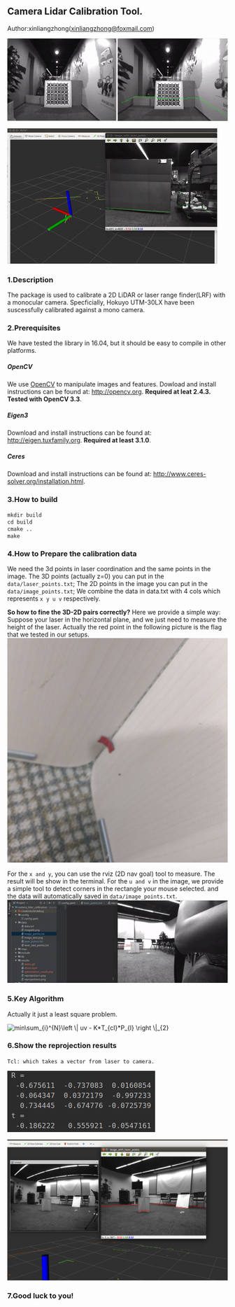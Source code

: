 ## Camera Lidar Calibration Tool.

Author:xinliangzhong(xinliangzhong@foxmail.com)

![demo0](results/rotation.gif)

![demo](results/demo.gif)

### 1.Description
The package is used to calibrate a 2D LiDAR or laser range finder(LRF)
with a monocular camera. Specficially, Hokuyo UTM-30LX have been suscessfully calibrated against a mono camera.

### 2.Prerequisites
We have tested the library in 16.04, but it should be easy to compile in other platforms.

##### OpenCV
We use [OpenCV](http://opencv.org) to manipulate images and features. Dowload and install instructions can be found at: http://opencv.org. **Required at leat 2.4.3. Tested with OpenCV 3.3**.

##### Eigen3
Download and install instructions can be found at: http://eigen.tuxfamily.org. **Required at least 3.1.0**.

##### Ceres
Download and install instructions can be found at: http://www.ceres-solver.org/installation.html.

### 3.How to build

```
mkdir build
cd build
cmake ..
make
```

### 4.How to Prepare the calibration data

We need the 3d points in laser coordination and the same points in the image.
The 3D points (actually z=0) you can put in the ``data/laser_points.txt``;
The 2D points in the image you can put in the ``data/image_points.txt``;
We combine the data in data.txt with 4 cols which represents ``x y u v`` respectively.

**So how to fine the 3D-2D pairs correctly?**
Here we provide a simple way:
Suppose your laser in the horizontal plane, and we just need to measure the height of the laser.
Actually the red point in the following picture is the flag that we tested in our setups.
![flag](results/flag.jpg)

For the ``x and y``, you can use the rviz (2D nav goal) tool to measure. The result will be show in the terminal.
For the ``u and v`` in the image, we provide a simple tool to detect corners in the rectangle your mouse selected.
and the data will automatically saved in ``data/image_points.txt``.
![corner_detect](results/corner_detect.gif)

### 5.Key Algorithm

Actually it just a least square problem.

<img src="https://latex.codecogs.com/gif.latex?min\sum_{i}^{N}\left&space;\|&space;uv&space;-&space;K*T_{cl}*P_{l}&space;\right&space;\|_{2}" title="min\sum_{i}^{N}\left \| uv - K*T_{cl}*P_{l} \right \|_{2}" />

### 6.Show the reprojection results
``Tcl: which takes a vector from laser to camera.``

![reprojection](results/optimization_result.png)

![reprojection](results/reprojection2.png)
### 7.Good luck to you!